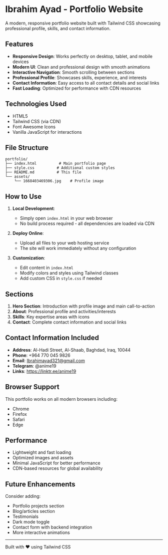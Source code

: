 # Ibrahim Ayad - Portfolio Website

A modern, responsive portfolio website built with Tailwind CSS showcasing professional profile, skills, and contact information.

## Features

- **Responsive Design**: Works perfectly on desktop, tablet, and mobile devices
- **Modern UI**: Clean and professional design with smooth animations
- **Interactive Navigation**: Smooth scrolling between sections
- **Professional Profile**: Showcases skills, experience, and interests
- **Contact Information**: Easy access to all contact details and social links
- **Fast Loading**: Optimized for performance with CDN resources

## Technologies Used

- HTML5
- Tailwind CSS (via CDN)
- Font Awesome Icons
- Vanilla JavaScript for interactions

## File Structure

```
portfolio/
├── index.html          # Main portfolio page
├── style.css          # Additional custom styles
├── README.md          # This file
└── assets/
    └── 1668403469306.jpg    # Profile image
```

## How to Use

1. **Local Development**:
   - Simply open `index.html` in your web browser
   - No build process required - all dependencies are loaded via CDN

2. **Deploy Online**:
   - Upload all files to your web hosting service
   - The site will work immediately without any configuration

3. **Customization**:
   - Edit content in `index.html`
   - Modify colors and styles using Tailwind classes
   - Add custom CSS in `style.css` if needed

## Sections

1. **Hero Section**: Introduction with profile image and main call-to-action
2. **About**: Professional profile and activities/interests
3. **Skills**: Key expertise areas with icons
4. **Contact**: Complete contact information and social links

## Contact Information Included

- **Address**: Al-Hadi Street, Al-Shaab, Baghdad, Iraq, 10044
- **Phone**: +964 770 045 9826
- **Email**: Ibrahimayad321@gmail.com
- **Telegram**: @anime19
- **Links**: https://linktr.ee/anime19

## Browser Support

This portfolio works on all modern browsers including:
- Chrome
- Firefox
- Safari
- Edge

## Performance

- Lightweight and fast loading
- Optimized images and assets
- Minimal JavaScript for better performance
- CDN-based resources for global availability

## Future Enhancements

Consider adding:
- Portfolio projects section
- Blog/articles section
- Testimonials
- Dark mode toggle
- Contact form with backend integration
- More interactive animations

---

Built with ❤️ using Tailwind CSS